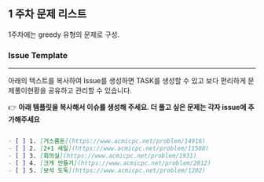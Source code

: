 
## 1 주차 문제 리스트

1주차에는 greedy 유형의 문제로 구성.

### Issue Template

---

아래의 텍스트를 복사하여 Issue를 생성하면 TASK를 생성할 수 있고 보다 편리하게 문제풀이현황을 공유하고 관리할 수 있습니다.

👉 **아래 템플릿을 복사해서 이슈를 생성해 주세요. 더 풀고 싶은 문제는 각자 issue에 추가해주세요**

```markdown

- [ ] 1. [거스름돈](https://www.acmicpc.net/problem/14916)
- [ ] 2. [2+1 세일](https://www.acmicpc.net/problem/11508)
- [ ] 3. [회의실](https://www.acmicpc.net/problem/1931)
- [ ] 4. [크게 만들기](https://www.acmicpc.net/problem/2812)
- [ ] 5. [보석 도둑](https://www.acmicpc.net/problem/1202)

```